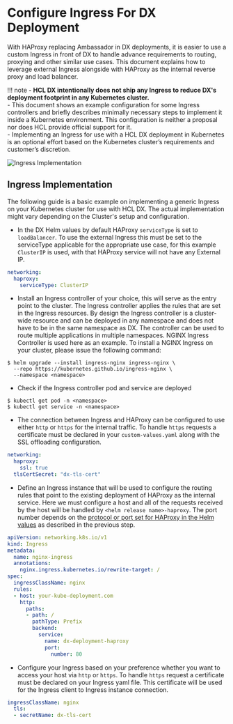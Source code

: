 # Configure Ingress For DX Deployment

With HAProxy replacing Ambassador in DX deployments, it is easier to use a custom Ingress in front of DX to handle advance requirements to routing, proxying and other similar use cases. This document explains how to leverage external Ingress alongside with HAProxy as the internal reverse proxy and load balancer.

!!! note
       -  **HCL DX intentionally does not ship any Ingress to reduce DX's deployment footprint in any Kubernetes cluster.**<br>
       -  This document shows an example configuration for some Ingress controllers and briefly describes minimally necessary steps to implement it inside a Kubernetes environment. This configuration is neither a proposal nor does HCL provide official support for it. <br>
       -  Implementing an Ingress for use with a HCL DX deployment in Kubernetes is an optional effort based on the Kubernetes cluster’s requirements and customer’s discretion.

![Ingress Implementation](../../../../../../images/HCL-DX-deployment-diagram-Kubernetes.png)

## Ingress Implementation

The following guide is a basic example on implementing a generic Ingress on your Kubernetes cluster for use with HCL DX. The actual implementation might vary depending on the Cluster's setup and configuration.

- In the DX Helm values by default HAProxy `serviceType` is set to `loadBalancer`. To use the external Ingress this must be set to the serviceType applicable for the appropriate use case, for this example `ClusterIP` is used, with that HAProxy service will not have any External IP.

```yaml
networking:
  haproxy:
    serviceType: ClusterIP
```

- Install an Ingress controller of your choice, this will serve as the entry point to the cluster. The Ingress controller applies the rules that are set in the Ingress resources. By design the Ingress controller is a cluster-wide resource and can be deployed in any namespace and does not have to be in the same namespace as DX. The controller can be used to route multiple applications in multiple namespaces. NGINX Ingress Controller is used here as an example. To install a NGINX Ingress on your cluster, please issue the following command:

```console
$ helm upgrade --install ingress-nginx ingress-nginx \
  --repo https://kubernetes.github.io/ingress-nginx \
  --namespace <namespace>
```

- Check if the Ingress controller pod and service are deployed

```console
$ kubectl get pod -n <namespace>
$ kubectl get service -n <namespace>
```

- The connection between Ingress and HAProxy can be configured to use either `http` or `https` for the internal traffic. To handle `https` requests a certificate must be declared in your `custom-values.yaml` along with the SSL offloading configuration.

```yaml
networking:
  haproxy:
    ssl: true
  tlsCertSecret: "dx-tls-cert"
```

- Define an Ingress instance that will be used to configure the routing rules that point to the existing deployment of HAProxy as the internal service. Here we must configure a host and all of the requests received by the host will be handled by `<helm release name>-haproxy`. The port number depends on the [protocol or port set for HAProxy in the Helm values](../mandatory_tasks/prepare_configure_networking.md#configure-haproxy-networking) as described in the previous step.

```yaml
apiVersion: networking.k8s.io/v1
kind: Ingress
metadata:
  name: nginx-ingress
  annotations:
    nginx.ingress.kubernetes.io/rewrite-target: /
spec:
  ingressClassName: nginx
  rules:
  - host: your-kube-deployment.com
    http:
      paths:
      - path: /
        pathType: Prefix
        backend:
          service:
            name: dx-deployment-haproxy
            port:
              number: 80
```

- Configure your Ingress based on your preference whether you want to access your host via `http` or `https`. To handle `https` request a certificate must be declared on your Ingress yaml file. This certificate will be used for the Ingress client to Ingress instance connection.

```yaml
ingressClassName: nginx
  tls:
  - secretName: dx-tls-cert
```
